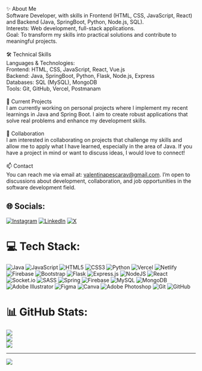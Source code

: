 ✨ About Me<br>Software Developer, with skills in Frontend (HTML, CSS, JavaScript, React) and Backend (Java, SpringBoot, Python, Node.js, SQL).<br>Interests: Web development, full-stack applications.<br>Goal: To transform my skills into practical solutions and contribute to meaningful projects.<br><br>🛠️ Technical Skills<br>Languages & Technologies:<br>Frontend: HTML, CSS, JavaScript, React, Vue.js<br>Backend: Java, SpringBoot, Python, Flask, Node.js, Express<br>Databases: SQL (MySQL), MongoDB<br>Tools: Git, GitHub, Vercel, Postmanam <br><br>🌱 Current Projects<br>I am currently working on personal projects where I implement my recent learnings in Java and Spring Boot. I aim to create robust applications that solve real problems and enhance my development skills.<br><br>🤝 Collaboration<br>I am interested in collaborating on projects that challenge my skills and allow me to apply what I have learned, especially in the area of Java. If you have a project in mind or want to discuss ideas, I would love to connect!<br><br>📫 Contact<br>You can reach me via email at: valentinapescarav@gmail.com. I’m open to discussions about development, collaboration, and job opportunities in the software development field.<br>


## 🌐 Socials:
[![Instagram](https://img.shields.io/badge/Instagram-%23E4405F.svg?logo=Instagram&logoColor=white)](https://instagram.com/valentinapescarav) [![LinkedIn](https://img.shields.io/badge/LinkedIn-%230077B5.svg?logo=linkedin&logoColor=white)](https://linkedin.com/in/avalentinavargas) [![X](https://img.shields.io/badge/X-black.svg?logo=X&logoColor=white)](https://x.com/devvalentech) 

# 💻 Tech Stack:
![Java](https://img.shields.io/badge/java-%23ED8B00.svg?style=for-the-badge&logo=openjdk&logoColor=white) ![JavaScript](https://img.shields.io/badge/javascript-%23323330.svg?style=for-the-badge&logo=javascript&logoColor=%23F7DF1E) ![HTML5](https://img.shields.io/badge/html5-%23E34F26.svg?style=for-the-badge&logo=html5&logoColor=white) ![CSS3](https://img.shields.io/badge/css3-%231572B6.svg?style=for-the-badge&logo=css3&logoColor=white) ![Python](https://img.shields.io/badge/python-3670A0?style=for-the-badge&logo=python&logoColor=ffdd54) ![Vercel](https://img.shields.io/badge/vercel-%23000000.svg?style=for-the-badge&logo=vercel&logoColor=white) ![Netlify](https://img.shields.io/badge/netlify-%23000000.svg?style=for-the-badge&logo=netlify&logoColor=#00C7B7) ![Firebase](https://img.shields.io/badge/firebase-%23039BE5.svg?style=for-the-badge&logo=firebase) ![Bootstrap](https://img.shields.io/badge/bootstrap-%238511FA.svg?style=for-the-badge&logo=bootstrap&logoColor=white) ![Flask](https://img.shields.io/badge/flask-%23000.svg?style=for-the-badge&logo=flask&logoColor=white) ![Express.js](https://img.shields.io/badge/express.js-%23404d59.svg?style=for-the-badge&logo=express&logoColor=%2361DAFB) ![NodeJS](https://img.shields.io/badge/node.js-6DA55F?style=for-the-badge&logo=node.js&logoColor=white) ![React](https://img.shields.io/badge/react-%2320232a.svg?style=for-the-badge&logo=react&logoColor=%2361DAFB) ![Socket.io](https://img.shields.io/badge/Socket.io-black?style=for-the-badge&logo=socket.io&badgeColor=010101) ![SASS](https://img.shields.io/badge/SASS-hotpink.svg?style=for-the-badge&logo=SASS&logoColor=white) ![Spring](https://img.shields.io/badge/spring-%236DB33F.svg?style=for-the-badge&logo=spring&logoColor=white) ![Firebase](https://img.shields.io/badge/firebase-a08021?style=for-the-badge&logo=firebase&logoColor=ffcd34) ![MySQL](https://img.shields.io/badge/mysql-4479A1.svg?style=for-the-badge&logo=mysql&logoColor=white) ![MongoDB](https://img.shields.io/badge/MongoDB-%234ea94b.svg?style=for-the-badge&logo=mongodb&logoColor=white) ![Adobe Illustrator](https://img.shields.io/badge/adobe%20illustrator-%23FF9A00.svg?style=for-the-badge&logo=adobe%20illustrator&logoColor=white) ![Figma](https://img.shields.io/badge/figma-%23F24E1E.svg?style=for-the-badge&logo=figma&logoColor=white) ![Canva](https://img.shields.io/badge/Canva-%2300C4CC.svg?style=for-the-badge&logo=Canva&logoColor=white) ![Adobe Photoshop](https://img.shields.io/badge/adobe%20photoshop-%2331A8FF.svg?style=for-the-badge&logo=adobe%20photoshop&logoColor=white) ![Git](https://img.shields.io/badge/git-%23F05033.svg?style=for-the-badge&logo=git&logoColor=white) ![GitHub](https://img.shields.io/badge/github-%23121011.svg?style=for-the-badge&logo=github&logoColor=white)
# 📊 GitHub Stats:
![](https://github-readme-stats.vercel.app/api?username=valentinavargasp&theme=dracula&hide_border=true&include_all_commits=false&count_private=false)<br/>
![](https://github-readme-streak-stats.herokuapp.com/?user=valentinavargasp&theme=dracula&hide_border=true)<br/>
![](https://github-readme-stats.vercel.app/api/top-langs/?username=valentinavargasp&theme=dracula&hide_border=true&include_all_commits=false&count_private=false&layout=compact)

---
[![](https://visitcount.itsvg.in/api?id=valentinavargasp&icon=2&color=0)](https://visitcount.itsvg.in)

